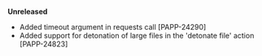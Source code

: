 **Unreleased**
* Added timeout argument in requests call [PAPP-24290]
* Added support for detonation of large files in the 'detonate file' action [PAPP-24823]
